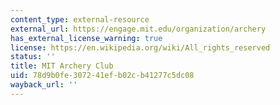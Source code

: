 ```yaml
---
content_type: external-resource
external_url: https://engage.mit.edu/organization/archery
has_external_license_warning: true
license: https://en.wikipedia.org/wiki/All_rights_reserved
status: ''
title: MIT Archery Club
uid: 78d9b0fe-3072-41ef-b02c-b41277c5dc08
wayback_url: ''
---
```

